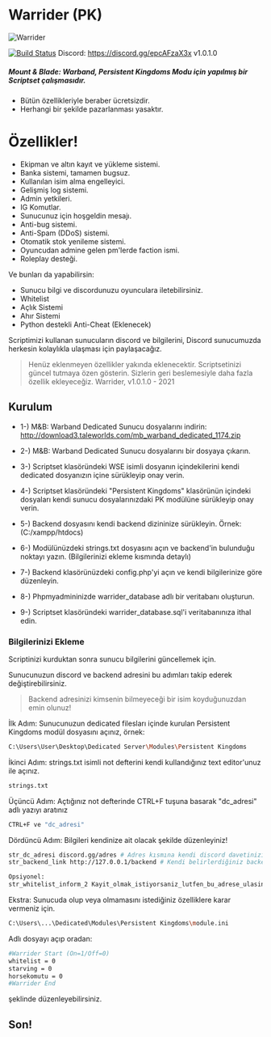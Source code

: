 # Warrider (PK)
![Warrider](https://steamcdn-a.akamaihd.net/steam/apps/48700/header.jpg?t=1589227310 "Warrider")

[![Build Status](https://travis-ci.org/joemccann/dillinger.svg?branch=master)](https://travis-ci.org/joemccann/dillinger)  Discord: https://discord.gg/epcAFzaX3x v1.0.1.0

##### Mount & Blade: Warband, Persistent Kingdoms Modu için yapılmış bir Scriptset çalışmasıdır.

  - Bütün özellikleriyle beraber ücretsizdir.
  - Herhangi bir şekilde pazarlanması yasaktır.

# Özellikler!

  - Ekipman ve altın kayıt ve yükleme sistemi.
  - Banka sistemi, tamamen bugsuz.
  - Kullanılan isim alma engelleyici.
  - Gelişmiş log sistemi.
  - Admin yetkileri.
  - IG Komutlar.
  - Sunucunuz için hoşgeldin mesajı.
  - Anti-bug sistemi.
  - Anti-Spam (DDoS) sistemi.
  - Otomatik stok yenileme sistemi.
  - Oyuncudan admine gelen pm'lerde faction ismi.
  - Roleplay desteği.


Ve bunları da yapabilirsin:
  - Sunucu bilgi ve discordunuzu oyunculara iletebilirsiniz.
  - Whitelist
  - Açlık Sistemi
  - Ahır Sistemi  
  - Python destekli Anti-Cheat (Eklenecek)
  
Scriptimizi kullanan sunucuların discord ve bilgilerini, Discord sunucumuzda herkesin kolaylıkla ulaşması için paylaşacağız.

> Henüz eklenmeyen özellikler yakında eklenecektir.
> Scriptsetinizi güncel tutmaya özen gösterin.
> Sizlerin geri beslemesiyle daha fazla özellik ekleyeceğiz.
> Warrider, v1.0.1.0 - 2021

## Kurulum

- 1-) M&B: Warband Dedicated Sunucu dosyalarını indirin: http://download3.taleworlds.com/mb_warband_dedicated_1174.zip

- 2-) M&B: Warband Dedicated Sunucu dosyalarını bir dosyaya çıkarın.

- 3-) Scriptset klasöründeki WSE isimli dosyanın içindekilerini kendi dedicated dosyanızın içine sürükleyip onay verin.

- 4-) Scriptset klasöründeki "Persistent Kingdoms" klasörünün içindeki dosyaları kendi sunucu dosyalarınızdaki PK modülüne sürükleyip onay verin.

- 5-) Backend dosyasını kendi backend dizininize sürükleyin. 
Örnek: (C:/xampp/htdocs)
 
- 6-) Modülünüzdeki strings.txt dosyasını açın ve backend'in bulunduğu noktayı yazın. (Bilgilerinizi ekleme kısmında detaylı)

- 7-) Backend klasörünüzdeki config.php'yi açın ve kendi bilgilerinize göre düzenleyin.

- 8-) Phpmyadmininizde warrider_database adlı bir veritabanı oluşturun.

- 9-) Scriptset klasöründeki warrider_database.sql'i veritabanınıza ithal edin.


### Bilgilerinizi Ekleme

Scriptinizi kurduktan sonra sunucu bilgilerini güncellemek için.

Sunucunuzun discord ve backend adresini bu adımları takip ederek
değiştirebilirsiniz.

>Backend adresinizi kimsenin bilmeyeceği bir isim koyduğunuzdan emin olunuz!

İlk Adım:
Sunucunuzun dedicated filesları içinde kurulan Persistent Kingdoms modül dosyasını açınız, örnek:
```sh
C:\Users\User\Desktop\Dedicated Server\Modules\Persistent Kingdoms
```

İkinci Adım:
strings.txt isimli not defterini kendi kullandığınız text editor'unuz ile açınız.
```sh
strings.txt
```

Üçüncü Adım:
Açtığınız not defterinde CTRL+F tuşuna basarak "dc_adresi" adlı yazıyı aratınız
```sh
CTRL+F ve "dc_adresi"
```

Dördüncü Adım:
Bilgileri kendinize ait olacak şekilde düzenleyiniz!
```sh
str_dc_adresi discord.gg/adres # Adres kısmına kendi discord davetinizi
str_backend_link http://127.0.0.1/backend # Kendi belirlerdiğiniz backend dosya ismini

Opsiyonel:
str_whitelist_inform_2 Kayit_olmak_istiyorsaniz_lutfen_bu_adrese_ulasiniz:_www.ornekadres.com
```

Ekstra:
Sunucuda olup veya olmamasını istediğiniz özelliklere karar vermeniz için.
```sh
C:\Users\...\Dedicated\Modules\Persistent Kingdoms\module.ini
```

Adlı dosyayı açıp oradan:
```sh
#Warrider Start (On=1/Off=0)
whitelist = 0
starving = 0
horsekomutu = 0
#Warrider End
```
şeklinde düzenleyebilirsiniz.

## Son!
